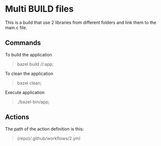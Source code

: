 # Multi BUILD files

This is a build that use 2 libraries from different folders and link them to the main.c file.

## Commands

To build the application

> bazel build //:app;

To clean the application

> bazel clean;

Execute application

> ./bazel-bin/app;

## Actions

The path of the action definition is this:

> {repo}/.github/workflows/2.yml